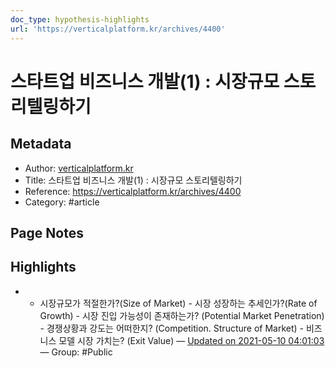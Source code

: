 ```yaml
---
doc_type: hypothesis-highlights
url: 'https://verticalplatform.kr/archives/4400'
---
```


# 스타트업 비즈니스 개발(1) : 시장규모 스토리텔링하기

## Metadata
- Author: [verticalplatform.kr]()
- Title: 스타트업 비즈니스 개발(1) : 시장규모 스토리텔링하기
- Reference: https://verticalplatform.kr/archives/4400
- Category: #article

## Page Notes
## Highlights
- - 시장규모가 적절한가?(Size of Market) - 시장 성장하는 추세인가?(Rate of Growth) - 시장 진입 가능성이 존재하는가? (Potential Market Penetration) - 경쟁상황과 강도는 어떠한지? (Competition. Structure of Market) - 비즈니스 모델 시장 가치는? (Exit Value) — [Updated on 2021-05-10 04:01:03](https://hyp.is/5uHE9LD4EeuiPKtu1rO0bA/verticalplatform.kr/archives/4400) — Group: #Public



